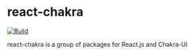 # react-chakra
[![Build](https://github.com/corlogix/react-chakra/actions/workflows/build.yml/badge.svg?branch=main)](https://github.com/corlogix/react-chakra/actions/workflows/build.yml)

react-chakra is a group of packages for React.js and Chakra-UI